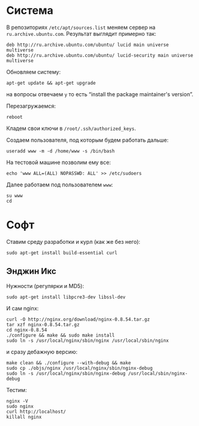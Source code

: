 
Система
=======

В репозиториях `/etc/apt/sources.list` меняем сервер на `ru.archive.ubuntu.com`.
Результат выглядит примерно так:

	deb http://ru.archive.ubuntu.com/ubuntu/ lucid main universe multiverse
	deb http://ru.archive.ubuntu.com/ubuntu/ lucid-security main universe multiverse

Обновляем систему:

	apt-get update && apt-get upgrade

на вопросы отвечаем `y` то есть “install the package maintainer's version”.

Перезагружаемся:

	reboot

Кладем свои ключи в `/root/.ssh/authorized_keys`.

Создаем пользователя, под которым будем работать дальше:

	useradd www -m -d /home/www -s /bin/bash

На тестовой машине позволим ему все:

	echo 'www ALL=(ALL) NOPASSWD: ALL' >> /etc/sudoers

Далее работаем под пользователем `www`:

	su www
	cd

Софт
====

Ставим среду разработки и курл (как же без него):

	sudo apt-get install build-essential curl


Энджин Икс
----------


Нужности (регулярки и MD5):

	sudo apt-get install libpcre3-dev libssl-dev


И сам nginx:

	curl -O http://nginx.org/download/nginx-0.8.54.tar.gz
	tar xzf nginx-0.8.54.tar.gz
	cd nginx-0.8.54
	./configure && make && sudo make install
	sudo ln -s /usr/local/nginx/sbin/nginx /usr/local/sbin/nginx

и сразу дебажную версию:

	make clean && ./configure --with-debug && make
	sudo cp ./objs/nginx /usr/local/nginx/sbin/nginx-debug
	sudo ln -s /usr/local/nginx/sbin/nginx-debug /usr/local/sbin/nginx-debug

Тестим:

	nginx -V
	sudo nginx
	curl http://localhost/
	killall nginx

